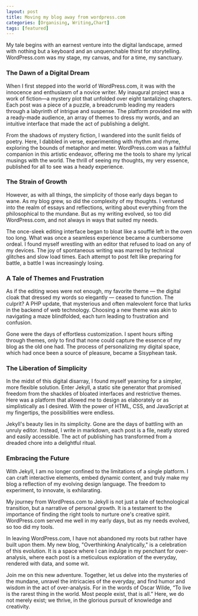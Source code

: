 ```yaml
---
layout: post
title: Moving my blog away from wordpress.com
categories: [Organising, Writing,Chart]
tags: [featured]
---
```


My tale begins with an earnest venture into the digital landscape, armed with nothing but a keyboard and an unquenchable thirst for storytelling. WordPress.com was my stage, my canvas, and for a time, my sanctuary.

### The Dawn of a Digital Dream

When I first stepped into the world of WordPress.com, it was with the innocence and enthusiasm of a novice writer. My inaugural project was a work of fiction—a mystery plot that unfolded over eight tantalizing chapters. Each post was a piece of a puzzle, a breadcrumb leading my readers through a labyrinth of intrigue and suspense. The platform provided me with a ready-made audience, an array of themes to dress my words, and an intuitive interface that made the act of publishing a delight.

From the shadows of mystery fiction, I wandered into the sunlit fields of poetry. Here, I dabbled in verse, experimenting with rhythm and rhyme, exploring the bounds of metaphor and meter. WordPress.com was a faithful companion in this artistic endeavor, offering me the tools to share my lyrical musings with the world. The thrill of seeing my thoughts, my very essence, published for all to see was a heady experience.

### The Strain of Growth

However, as with all things, the simplicity of those early days began to wane. As my blog grew, so did the complexity of my thoughts. I ventured into the realm of essays and reflections, writing about everything from the philosophical to the mundane. But as my writing evolved, so too did WordPress.com, and not always in ways that suited my needs.

The once-sleek editing interface began to bloat like a soufflé left in the oven too long. What was once a seamless experience became a cumbersome ordeal. I found myself wrestling with an editor that refused to load on any of my devices. The joy of spontaneous writing was marred by technical glitches and slow load times. Each attempt to post felt like preparing for battle, a battle I was increasingly losing.

<script src="https://cdn.jsdelivr.net/npm/chart.js"></script>

<canvas id="blogTimeChart" width="400" height="200"></canvas>

<script>
    var ctx = document.getElementById('blogTimeChart').getContext('2d');
    var blogTimeChart = new Chart(ctx, {
        type: 'line',
        data: {
            labels: ['Week 1', 'Week 2', 'Week 3', 'Week 4', 'Week 5', 'Week 6'],
            datasets: [
                {
                    label: 'Total Time Spent Writing/Editing (hours)',
                    data: [5, 6, 7, 8, 7, 9],
                    borderColor: '#2196F3',
                    backgroundColor: "rgba(33, 150, 243, 0.2)",
                    fill: true,
                    tension: 0.1
                },
                {
                    label: 'Time Spent on WordPress.com editing interface (hours)',
                    data: [2, 3, 4, 3, 4, 5],
                    borderColor: '#4CAF50',
                    backgroundColor: "rgba(76, 175, 80, 0.2)", 
                    fill: true,
                    tension: 0.1
                }
            ]
        },
        options: {
            scales: {
                y: {
                    beginAtZero: true
                }
            },
            plugins: {
                legend: {
                    display: true,
                    position: 'top'
                }
            }
        }
    });
</script>

### A Tale of Themes and Frustration

As if the editing woes were not enough, my favorite theme — the digital cloak that dressed my words so elegantly — ceased to function. The culprit? A PHP update, that mysterious and often malevolent force that lurks in the backend of web technology. Choosing a new theme was akin to navigating a maze blindfolded, each turn leading to frustration and confusion.

Gone were the days of effortless customization. I spent hours sifting through themes, only to find that none could capture the essence of my blog as the old one had. The process of personalizing my digital space, which had once been a source of pleasure, became a Sisyphean task.

### The Liberation of Simplicity

In the midst of this digital disarray, I found myself yearning for a simpler, more flexible solution. Enter Jekyll, a static site generator that promised freedom from the shackles of bloated interfaces and restrictive themes. Here was a platform that allowed me to design as elaborately or as simplistically as I desired. With the power of HTML, CSS, and JavaScript at my fingertips, the possibilities were endless.

Jekyll's beauty lies in its simplicity. Gone are the days of battling with an unruly editor. Instead, I write in markdown, each post is a file, neatly stored and easily accessible. The act of publishing has transformed from a dreaded chore into a delightful ritual.

### Embracing the Future

With Jekyll, I am no longer confined to the limitations of a single platform. I can craft interactive elements, embed dynamic content, and truly make my blog a reflection of my evolving design language. The freedom to experiment, to innovate, is exhilarating.

My journey from WordPress.com to Jekyll is not just a tale of technological transition, but a narrative of personal growth. It is a testament to the importance of finding the right tools to nurture one's creative spirit. WordPress.com served me well in my early days, but as my needs evolved, so too did my tools.

In leaving WordPress.com, I have not abandoned my roots but rather have built upon them. My new blog, "Overthinking Analytically," is a celebration of this evolution. It is a space where I can indulge in my penchant for over-analysis, where each post is a meticulous exploration of the everyday, rendered with data, and some wit.

Join me on this new adventure. Together, let us delve into the mysteries of the mundane, unravel the intricacies of the everyday, and find humor and wisdom in the act of over-analysis. For in the words of Oscar Wilde, “To live is the rarest thing in the world. Most people exist, that is all.” Here, we do not merely exist; we thrive, in the glorious pursuit of knowledge and creativity.
